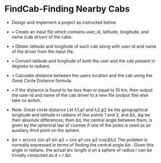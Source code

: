 # FindCab-Finding Nearby Cabs 
- Design and implement a project as instructed below: 
-   • Create an input file which contains user_id, latitude, longitude, and name (cab driver) of the cabs. 
-   • Obtain latitude and longitude of each cab along with user-id and name of the driver from the input file. 
-   • Convert latitude and longitude of both the user and the cab present in degrees to radians. 
-   • Calculate distance between the users location and the cab using the Great Circle Distance formula. 
-   • If the distance is found to be less than or equal to 10 km, then output the user-id and name of the cab driver to a new file (output file) else take no action. 

- Note: 
Great-circle distance Let λ1,φ1 and λ2,φ2 be the geographical longitude and latitude in radians of two points 1 and 2, and ∆λ, ∆φ be their absolute differences; then ∆σ, the central angle between them, is given by the spherical law of cosines if one of the poles is used as an auxiliary third point on the sphere. 
- ∆σ = arccos (sin φ1 sin φ2 + cos φ1 cos φ2 cos(∆λ)) The problem is normally expressed in terms of finding the central angle ∆σ . Given this angle in radians, the actual arc length d on a sphere of radius r can be trivially computed as 
d = r ∆σ. 
